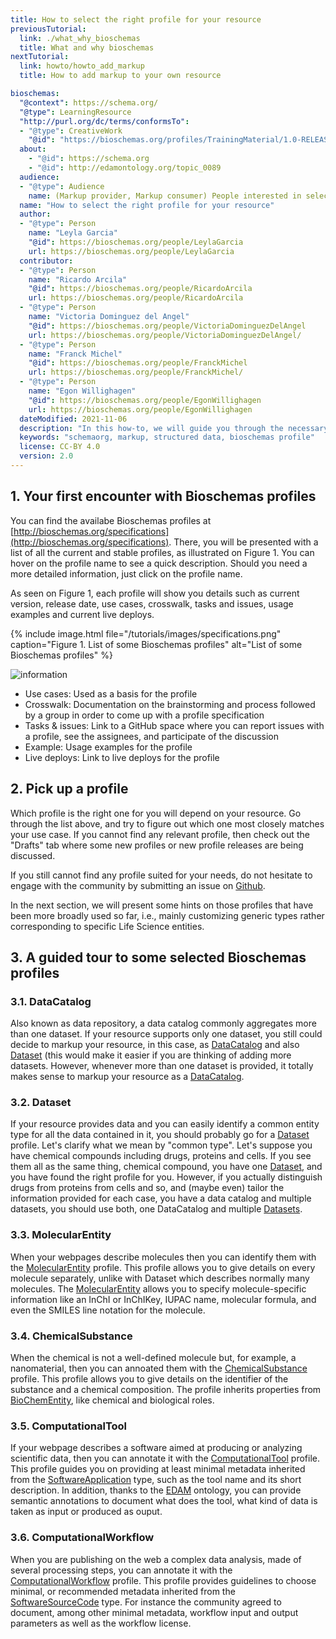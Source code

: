 ```yaml
---
title: How to select the right profile for your resource
previousTutorial:
  link: ./what_why_bioschemas
  title: What and why bioschemas
nextTutorial:
  link: howto/howto_add_markup
  title: How to add markup to your own resource

bioschemas:
  "@context": https://schema.org/
  "@type": LearningResource
  "http://purl.org/dc/terms/conformsTo":
  - "@type": CreativeWork
    "@id": "https://bioschemas.org/profiles/TrainingMaterial/1.0-RELEASE"
  about:
    - "@id": https://schema.org
    - "@id": http://edamontology.org/topic_0089
  audience:
  - "@type": Audience
    name: (Markup provider, Markup consumer) People interested in selecting a Bioschemas profile to markup their own data
  name: "How to select the right profile for your resource"
  author:
  - "@type": Person
    name: "Leyla Garcia"
    "@id": https://bioschemas.org/people/LeylaGarcia
    url: https://bioschemas.org/people/LeylaGarcia
  contributor:
  - "@type": Person
    name: "Ricardo Arcila"
    "@id": https://bioschemas.org/people/RicardoArcila
    url: https://bioschemas.org/people/RicardoArcila
  - "@type": Person
    name: "Victoria Dominguez del Angel"
    "@id": https://bioschemas.org/people/VictoriaDominguezDelAngel
    url: https://bioschemas.org/people/VictoriaDominguezDelAngel/
  - "@type": Person
    name: "Franck Michel"
    "@id": https://bioschemas.org/people/FranckMichel
    url: https://bioschemas.org/people/FranckMichel/    
  - "@type": Person
    name: "Egon Willighagen"
    "@id": https://bioschemas.org/people/EgonWillighagen
    url: https://bioschemas.org/people/EgonWillighagen    
  dateModified: 2021-11-06
  description: "In this how-to, we will guide you through the necessary steps for you to select a Bioschemas profile that will be later used to add mark up to your own resources"
  keywords: "schemaorg, markup, structured data, bioschemas profile"
  license: CC-BY 4.0
  version: 2.0
---
```


## 1. Your first encounter with Bioschemas profiles

You can find the availabe Bioschemas profiles at [http://bioschemas.org/specifications](http://bioschemas.org/specifications). There, you will be presented with a list of all the current and stable profiles, as illustrated on Figure 1. You can hover on the profile name to see a quick description. Should you need a more detailed information, just click on the profile name.

As seen on Figure 1,  each profile will show you details such as current version, release date, use cases, crosswalk, tasks and issues, usage examples and current live deploys.

{% include image.html file="/tutorials/images/specifications.png" caption="Figure 1. List of some Bioschemas profiles" alt="List of some Bioschemas profiles" %}


<div class="col d-flex align-items-start rounded p-4 mb-4 mt-3 shadow">
  <img class="align-self-center me-3" src="{{ '/tutorials/images/information_mark.png' | relative_url }}" alt="information">
  <div>
    <ul>
      <li>Use cases: Used as a basis for the profile</li>
      <li>Crosswalk: Documentation on the brainstorming and process followed by a group in order to come up with a profile specification</li>
      <li>Tasks & issues: Link to a GitHub space where you can report issues with a profile, see the assignees, and participate of the discussion</li>
      <li>Example: Usage examples for the profile</li>
      <li>Live deploys: Link to live deploys for the profile</li>
    </ul>
  </div>
</div>



## 2. Pick up a profile

Which profile is the right one for you will depend on your resource. Go through the list above, and try to figure out which one most closely matches your use case.
If you cannot find any relevant profile, then check out the "Drafts" tab where some new profiles or new profile releases are being discussed.

If you still cannot find any profile suited for your needs, do not hesitate to engage with the community by submitting an issue on [Github](https://github.com/BioSchemas/specifications/issues).

In the next section, we will present some hints on those profiles that have been more broadly used so far, i.e., mainly customizing generic types rather corresponding to specific Life Science entities.

## 3. A guided tour to some selected Bioschemas profiles

### 3.1. DataCatalog

Also known as data repository, a data catalog commonly aggregates more than one dataset. If your resource supports only one dataset, you still could decide to markup your resource, in this case, as [DataCatalog](/specifications/DataCatalog) and also [Dataset](/specifications/Dataset) (this would make it easier if you are thinking of adding more datasets. However, whenever more than one dataset is provided, it totally makes sense to markup your resource as a [DataCatalog](/specifications/DataCatalog).

### 3.2. Dataset

If your resource provides data and you can easily identify a common entity type for all the data contained in it, you should probably go for a [Dataset](/specifications/Dataset) profile. Let's clarify what we mean by "common type". Let's suppose you have chemical compounds including drugs, proteins and cells. If you see them all as the same thing, chemical compound, you have one [Dataset](/specifications/Dataset), and you have found the right profile for you. However, if you actually distinguish drugs from proteins from cells and so, and (maybe even) tailor the information provided for each case, you have a data catalog and multiple datasets, you should use both, one DataCatalog and multiple [Datasets](/specifications/Dataset).

### 3.3. MolecularEntity

When your webpages describe molecules then you can identify them with the [MolecularEntity](/profiles/MolecularEntity) profile. This profile allows you to give details on every molecule separately, unlike with Dataset which describes normally many molecules. The [MolecularEntity](/profiles/MolecularEntity) allows you to specify molecule-specific information like an InChI or InChIKey, IUPAC name, molecular formula, and even the SMILES line notation for the molecule.

### 3.4. ChemicalSubstance

When the chemical is not a well-defined molecule but, for example, a nanomaterial, then you can annoated them with the [ChemicalSubstance](/profiles/ChemicalSubstance) profile. This profile allows you to give details on the identifier of the substance and a chemical composition. The profile inherits properties from [BioChemEntity](/types/BioChemEntity), like chemical and biological roles.

### 3.5. ComputationalTool

If your webpage describes a software aimed at producing or analyzing scientific data, then you can annotate it with the [ComputationalTool](/profiles/ComputationalTool) profile. This profile guides you on providing at least minimal metadata inherited from the [SoftwareApplication](http://schema.org/SoftwareApplication) type, such as the tool name and its short description. In addition, thanks to the [EDAM](https://edamontology.org) ontology, you can provide semantic annotations to document what does the tool, what kind of data is taken as input or produced as ouput. 

### 3.6. ComputationalWorkflow

When you are publishing on the web a complex data analysis, made of several processing steps, you can annotate it with the [ComputationalWorkflow](/profiles/ComputationalWorkflow) profile. This profile provides guidelines to choose  minimal, or recommended metadata inherited from the [SoftwareSourceCode](http://schema.org/SoftwareSourceCode) type. For instance the community agreed to document, among other minimal metadata, workflow input and output parameters as well as the workflow license. 

